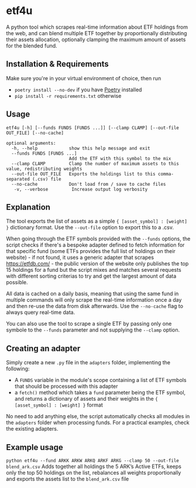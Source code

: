 # etf4u

A python tool which scrapes real-time information about ETF holdings from the web, and can blend multiple ETF together by proportionally distributing their assets allocation, optionally clamping the maximum amount of assets for the blended fund.

## Installation & Requirements

Make sure you're in your virtual environment of choice, then run
- `poetry install --no-dev` if you have [Poetry](https://python-poetry.org/) installed
- `pip install -r requirements.txt` otherwise

## Usage

```
etf4u [-h] [--funds FUNDS [FUNDS ...]] [--clamp CLAMP] [--out-file OUT_FILE] [--no-cache]

optional arguments:
  -h, --help            show this help message and exit
  --funds FUNDS [FUNDS ...]
                        Add the ETF with this symbol to the mix
  --clamp CLAMP         Clamp the number of maximum assets to this value, redistributing weights
  --out-file OUT_FILE   Exports the holdings list to this comma-separated (.csv) file
  --no-cache            Don't load from / save to cache files
   -v, --verbose         Increase output log verbosity
  ```

## Explanation

The tool exports the list of assets as a simple `{ [asset_symbol] : [weight] }` dictionary format. Use the `--out-file` option to export this to a .csv. 

When going through the ETF symbols provided with the `--funds` options, the script checks if there's a bespoke adapter defined to fetch information for that specific fund (some ETFs provides the full list of holdings on their website) - if not found, it uses a generic adapter that scrapes https://etfdb.com/ - the public version of the website only publishes the top 15 holdings for a fund but the script mixes and matches several requests with different sorting criterias to try and get the largest amount of data possible.

All data is cached on a daily basis, meaning that using the same fund in multiple commands will only scrape the real-time information once a day and then re-use the data from disk afterwards. Use the `--no-cache` flag to always query real-time data.

You can also use the tool to scrape a single ETF by passing only one symbole to the `--funds` parameter and not supplying the `--clamp` option.

## Creating an adapter

Simply create a new `.py` file in the `adapters` folder, implementing the following:

- A `FUNDS` variable in the module's scope containing a list of ETF symbols that should be processed with this adapter
- a `fetch()` method which takes a `fund` parameter being the ETF symbol, and returns a dictionary of assets and their weights in the  `{ [asset_symbol] : [weight] }` format

No need to add anything else, the script automatically checks all modules in the `adapters` folder when processing funds. For a practical examples, check the existing adapters.

## Example usage
`python etf4u --fund ARKK ARKW ARKQ ARKF ARKG --clamp 50 --out-file blend_ark.csv`
Adds together all holdings the 5 ARK’s Active ETFs, keeps only the top 50 holdings on the list, rebalances all weights proportionally and exports the assets list to the `blend_ark.csv` file 